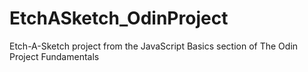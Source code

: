 # EtchASketch_OdinProject

Etch-A-Sketch project from the JavaScript Basics section of The Odin Project Fundamentals
